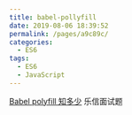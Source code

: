 ```yaml
---
title: babel-pollyfill
date: 2019-08-06 18:39:52
permalink: /pages/a9c89c/
categories:
  - ES6
tags:
  - ES6
  - JavaScript
---
```

[Babel polyfill 知多少](https://zhuanlan.zhihu.com/p/29058936) 乐信面试题